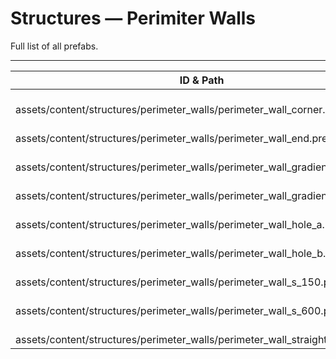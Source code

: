 # Structures — Perimiter Walls
Full list of all <Badge type="warning" text="9"/> prefabs.

---
| ID & Path |
| --- |
| <a href="#3124146800"><Badge id="3124146800" type="tip" text="#"/></a> <Badge type="tip" text="3124146800"/> <Badge type="info" text="RendererLOD"/> <Badge type="info" text="RendererBatch"/> <br> assets/content/structures/perimeter_walls/perimeter_wall_corner.prefab |
| <a href="#1354280496"><Badge id="1354280496" type="tip" text="#"/></a> <Badge type="tip" text="1354280496"/> <Badge type="info" text="RendererLOD"/> <Badge type="info" text="RendererBatch"/> <br> assets/content/structures/perimeter_walls/perimeter_wall_end.prefab |
| <a href="#3935197280"><Badge id="3935197280" type="tip" text="#"/></a> <Badge type="tip" text="3935197280"/> <Badge type="info" text="RendererLOD"/> <Badge type="info" text="RendererBatch"/> <br> assets/content/structures/perimeter_walls/perimeter_wall_gradient_150.prefab |
| <a href="#3039808035"><Badge id="3039808035" type="tip" text="#"/></a> <Badge type="tip" text="3039808035"/> <Badge type="info" text="RendererLOD"/> <Badge type="info" text="RendererBatch"/> <br> assets/content/structures/perimeter_walls/perimeter_wall_gradient_300.prefab |
| <a href="#364431357"><Badge id="364431357" type="tip" text="#"/></a> <Badge type="tip" text="364431357"/> <Badge type="info" text="RendererLOD"/> <Badge type="info" text="RendererBatch"/> <br> assets/content/structures/perimeter_walls/perimeter_wall_hole_a.prefab |
| <a href="#77955203"><Badge id="77955203" type="tip" text="#"/></a> <Badge type="tip" text="77955203"/> <Badge type="info" text="RendererLOD"/> <Badge type="info" text="RendererBatch"/> <br> assets/content/structures/perimeter_walls/perimeter_wall_hole_b.prefab |
| <a href="#3713697082"><Badge id="3713697082" type="tip" text="#"/></a> <Badge type="tip" text="3713697082"/> <Badge type="info" text="RendererLOD"/> <Badge type="info" text="RendererBatch"/> <br> assets/content/structures/perimeter_walls/perimeter_wall_s_150.prefab |
| <a href="#406274030"><Badge id="406274030" type="tip" text="#"/></a> <Badge type="tip" text="406274030"/> <Badge type="info" text="RendererLOD"/> <Badge type="info" text="RendererBatch"/> <br> assets/content/structures/perimeter_walls/perimeter_wall_s_600.prefab |
| <a href="#229358326"><Badge id="229358326" type="tip" text="#"/></a> <Badge type="tip" text="229358326"/> <Badge type="info" text="RendererLOD"/> <Badge type="info" text="RendererBatch"/> <Badge type="info" text="SceneToPrefabTag"/> <br> assets/content/structures/perimeter_walls/perimeter_wall_straight.prefab |
